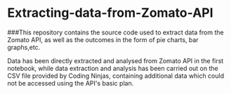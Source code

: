 # Extracting-data-from-Zomato-API
###This repository contains the source code used to extract data from the Zomato API, as well as the outcomes in the form of pie charts, bar graphs,etc.

Data has been directly extracted and analysed from Zomato API in the first notebook, while data extraction and analysis has been carried out on the CSV file provided by Coding Ninjas, containing additional data which could not be accessed using the API's basic plan.
